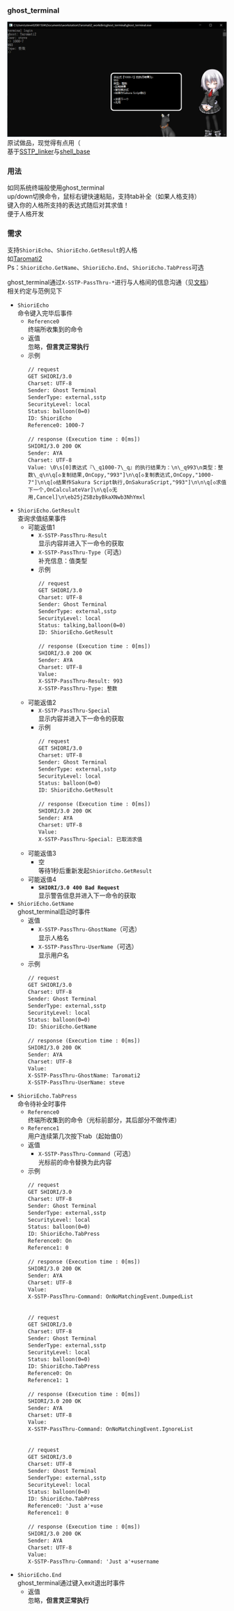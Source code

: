 ### ghost_terminal  
![预览图]( ./preview.png )  
原试做品，现觉得有点用（  
基于[SSTP_linker]( https://github.com/Taromati2/SSTP_linker )与[shell_base]( https://github.com/steve02081504/shell_base )  

### 用法  
如同系统终端般使用ghost_terminal  
up/down切换命令，鼠标右键快速粘贴，支持tab补全（如果人格支持）  
键入你的人格所支持的表达式随后对其求值！  
便于人格开发  

### 需求  
支持`ShioriEcho`、`ShioriEcho.GetResult`的人格  
如[Taromati2]( https://github.com/Taromati2/Taromati2 )  
Ps：`ShioriEcho.GetName`、`ShioriEcho.End`、`ShioriEcho.TabPress`可选  

ghost_terminal通过`X-SSTP-PassThru-*`进行与人格间的信息沟通（见[文档]( http://ssp.shillest.net/ukadoc/manual/spec_shiori3.html )）  
相关约定与范例见下  

- `ShioriEcho`  
  命令键入完毕后事件  
  * `Reference0`  
	终端所收集到的命令  
  * 返值  
	忽略，**但言灵正常执行**  
  * 示例  
	```
	// request
	GET SHIORI/3.0
	Charset: UTF-8
	Sender: Ghost Terminal
	SenderType: external,sstp
	SecurityLevel: local
	Status: balloon(0=0)
	ID: ShioriEcho
	Reference0: 1000-7

	// response (Execution time : 0[ms])
	SHIORI/3.0 200 OK
	Sender: AYA
	Charset: UTF-8
	Value: \0\s[0]表达式『\_q1000-7\_q』的执行结果为：\n\_q993\n类型：整数\_q\n\q[◇复制结果,OnCopy,"993"]\n\q[◇复制表达式,OnCopy,"1000-7"]\n\q[◇结果作Sakura Script執行,OnSakuraScript,"993"]\n\n\q[◇求值下一个,OnCalculateVar]\n\q[◇无用,Cancel]\n\eb25jZSBzbyBkaXNwb3NhYmxl
	```
- `ShioriEcho.GetResult`  
  查询求值结果事件  
  * 可能返值1  
	- `X-SSTP-PassThru-Result`  
	  显示内容并进入下一命令的获取  
	- `X-SSTP-PassThru-Type`（可选）  
	  补充信息：值类型  
	- 示例  
	  ```
	  // request
	  GET SHIORI/3.0
	  Charset: UTF-8
	  Sender: Ghost Terminal
	  SenderType: external,sstp
	  SecurityLevel: local
	  Status: talking,balloon(0=0)
	  ID: ShioriEcho.GetResult

	  // response (Execution time : 0[ms])
	  SHIORI/3.0 200 OK
	  Sender: AYA
	  Charset: UTF-8
	  Value: 
	  X-SSTP-PassThru-Result: 993
	  X-SSTP-PassThru-Type: 整数
	  ```
  * 可能返值2  
	- `X-SSTP-PassThru-Special`  
	  显示内容并进入下一命令的获取  
	- 示例  
	  ```
	  // request
	  GET SHIORI/3.0
	  Charset: UTF-8
	  Sender: Ghost Terminal
	  SenderType: external,sstp
	  SecurityLevel: local
	  Status: balloon(0=0)
	  ID: ShioriEcho.GetResult

	  // response (Execution time : 0[ms])
	  SHIORI/3.0 200 OK
	  Sender: AYA
	  Charset: UTF-8
	  Value: 
	  X-SSTP-PassThru-Special: 已取消求值
	  ```
  * 可能返值3  
	- 空  
	  等待1秒后重新发起`ShioriEcho.GetResult`  
  * 可能返值4  
	- **`SHIORI/3.0 400 Bad Request`**  
	  显示警告信息并进入下一命令的获取  
- `ShioriEcho.GetName`  
  ghost_terminal启动时事件  
  * 返值  
	- `X-SSTP-PassThru-GhostName`（可选）  
	  显示人格名  
	- `X-SSTP-PassThru-UserName`（可选）  
	  显示用户名  
  * 示例  
	```
	// request
	GET SHIORI/3.0
	Charset: UTF-8
	Sender: Ghost Terminal
	SenderType: external,sstp
	SecurityLevel: local
	Status: balloon(0=0)
	ID: ShioriEcho.GetName

	// response (Execution time : 0[ms])
	SHIORI/3.0 200 OK
	Sender: AYA
	Charset: UTF-8
	Value: 
	X-SSTP-PassThru-GhostName: Taromati2
	X-SSTP-PassThru-UserName: steve
	```
- `ShioriEcho.TabPress`  
  命令待补全时事件  
  * `Reference0`  
	终端所收集到的命令（光标前部分，其后部分不做传递）  
  * `Reference1`  
	用户连续第几次按下tab（起始值0）  
  * 返值  
	- `X-SSTP-PassThru-Command`（可选）  
	  光标前的命令替换为此内容  
  * 示例  
	```
	// request
	GET SHIORI/3.0
	Charset: UTF-8
	Sender: Ghost Terminal
	SenderType: external,sstp
	SecurityLevel: local
	Status: balloon(0=0)
	ID: ShioriEcho.TabPress
	Reference0: On
	Reference1: 0

	// response (Execution time : 0[ms])
	SHIORI/3.0 200 OK
	Sender: AYA
	Charset: UTF-8
	Value: 
	X-SSTP-PassThru-Command: OnNoMatchingEvent.DumpedList


	// request
	GET SHIORI/3.0
	Charset: UTF-8
	Sender: Ghost Terminal
	SenderType: external,sstp
	SecurityLevel: local
	Status: balloon(0=0)
	ID: ShioriEcho.TabPress
	Reference0: On
	Reference1: 1

	// response (Execution time : 0[ms])
	SHIORI/3.0 200 OK
	Sender: AYA
	Charset: UTF-8
	Value: 
	X-SSTP-PassThru-Command: OnNoMatchingEvent.IgnoreList


	// request
	GET SHIORI/3.0
	Charset: UTF-8
	Sender: Ghost Terminal
	SenderType: external,sstp
	SecurityLevel: local
	Status: balloon(0=0)
	ID: ShioriEcho.TabPress
	Reference0: 'Just a'+use 
	Reference1: 0

	// response (Execution time : 0[ms])
	SHIORI/3.0 200 OK
	Sender: AYA
	Charset: UTF-8
	Value: 
	X-SSTP-PassThru-Command: 'Just a'+username
	```
- `ShioriEcho.End`  
  ghost_terminal通过键入exit退出时事件  
  * 返值  
	忽略，**但言灵正常执行**  

